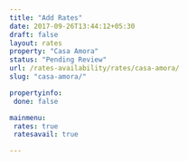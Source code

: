 ```yaml
---
title: "Add Rates"
date: 2017-09-26T13:44:12+05:30
draft: false
layout: rates
property: "Casa Amora"
status: "Pending Review"
url: /rates-availability/rates/casa-amora/
slug: "casa-amora/"

propertyinfo:
 done: false

mainmenu:
 rates: true
 ratesavail: true

---
```


